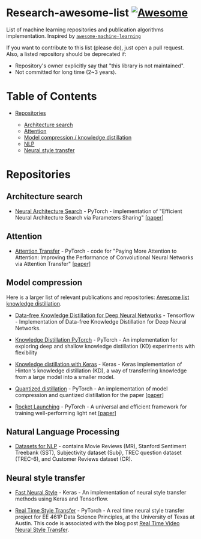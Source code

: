 # Research-awesome-list [![Awesome](https://cdn.rawgit.com/sindresorhus/awesome/d7305f38d29fed78fa85652e3a63e154dd8e8829/media/badge.svg)](https://github.com/sindresorhus/awesome)

List of machine learning repositories and publication algorithms implementation. Inspired by
[`awesome-machine-learning`](https://github.com/josephmisiti/awesome-machine-learning)

If you want to contribute to this list (please do), just open a pull request.
Also, a listed repository should be deprecated if:

- Repository's owner explicitly say that "this library is not maintained".
- Not committed for long time (2~3 years).

# Table of Contents

- [Repositories](#repositories)

    - [Architecture search](#architecture-search)
    - [Attention](#attention)
    - [Model compression / knowledge distillation](#model-compression)
    - [NLP](#natural-language-processing)
    - [Neural style transfer](#neural-style-transfer)


# Repositories

## Architecture search

- [Neural Architecture Search](https://github.com/carpedm20/ENAS-pytorch) - PyTorch - implementation of "Efficient Neural Architecture Search via Parameters Sharing" [[paper]](https://arxiv.org/abs/1802.03268)

## Attention

- [Attention Transfer](https://github.com/szagoruyko/attention-transfer) - PyTorch - code for "Paying More Attention to Attention: Improving the Performance of Convolutional Neural Networks via Attention Transfer" [[paper]](https://arxiv.org/abs/1612.03928)

## Model compression
Here is a larger list of relevant publications and repositories: [Awesome list knowledge distillation](https://github.com/dkozlov/awesome-knowledge-distillation).

- [Data-free Knowledge Distillation for Deep Neural Networks](https://github.com/iRapha/replayed_distillation) - Tensorflow - Implementation of Data-free Knowledge Distillation for Deep Neural Networks.

- [Knowledge Distillation PyTorch](https://github.com/peterliht/knowledge-distillation-pytorch) - PyTorch - An implementation for exploring deep and shallow knowledge distillation (KD) experiments with flexibility

- [Knowledge distillation with Keras](https://github.com/TropComplique/knowledge-distillation-keras) - Keras - Keras implementation of Hinton's knowledge distillation (KD), a way of transferring knowledge from a large model into a smaller model.

- [Quantized distillation](https://github.com/antspy/quantized_distillation) - PyTorch - An implementation of model compression and quantized distillation for the paper [[paper]](https://arxiv.org/abs/1802.05668)

- [Rocket Launching](https://github.com/zhougr1993/Rocket-Launching) - PyTorch - A universal and efficient framework for training well-performing light net [[paper]](https://arxiv.org/abs/1708.04106) 

## Natural Language Processing

- [Datasets for NLP](https://github.com/AcademiaSinicaNLPLab/sentiment_dataset) - contains Movie Reviews (MR), Stanford Sentiment Treebank (SST), Subjectivity dataset (Subj), TREC question dataset (TREC-6), and Customer Reviews dataset (CR).

## Neural style transfer

- [Fast Neural Style](https://github.com/robertomest/neural-style-keras) - Keras - An implementation of neural style transfer methods using Keras and Tensorflow.

- [Real Time Style Transfer](https://github.com/jsigee87/real-time-style-transfer) - PyTorch - A real time neural style transfer project for EE 461P Data Science Principles, at the University of Texas at Austin. This code is associated with the blog post [Real Time Video Neural Style Transfer](https://towardsdatascience.com/real-time-video-neural-style-transfer-9f6f84590832).

